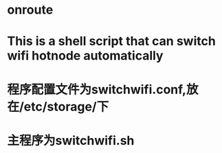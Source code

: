 # onroute
# This is a shell script that can switch wifi hotnode automatically
# 程序配置文件为switchwifi.conf,放在/etc/storage/下
# 主程序为switchwifi.sh
